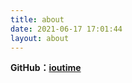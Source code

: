 ```yaml
---
title: about
date: 2021-06-17 17:01:44
layout: about
---
```


**GitHub：[ioutime](https://github.com/ioutime)**

